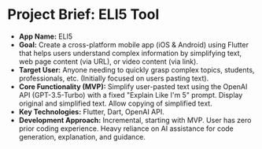 # Project Brief: ELI5 Tool

*   **App Name:** ELI5
*   **Goal:** Create a cross-platform mobile app (iOS & Android) using Flutter that helps users understand complex information by simplifying text, web page content (via URL), or video content (via link).
*   **Target User:** Anyone needing to quickly grasp complex topics, students, professionals, etc. (Initially focused on users pasting text).
*   **Core Functionality (MVP):** Simplify user-pasted text using the OpenAI API (GPT-3.5-Turbo) with a fixed "Explain Like I'm 5" prompt. Display original and simplified text. Allow copying of simplified text.
*   **Key Technologies:** Flutter, Dart, OpenAI API.
*   **Development Approach:** Incremental, starting with MVP. User has zero prior coding experience. Heavy reliance on AI assistance for code generation, explanation, and guidance. 